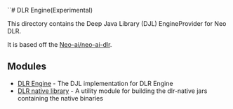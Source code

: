 ``# DLR Engine(Experimental)

This directory contains the Deep Java Library (DJL) EngineProvider for Neo DLR.

It is based off the [Neo-ai/neo-ai-dlr](https://github.com/neo-ai/neo-ai-dlr).

## Modules

- [DLR Engine](dlr-engine/README.md) - The DJL implementation for DLR Engine
- [DLR native library](dlr-native/README.md) - A utility module for building the dlr-native jars containing the native binaries
